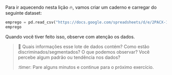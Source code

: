 Para ir aquecendo nesta lição 🔥, vamos criar um caderno e carregar do seguinte dataset:

```python
emprego = pd.read_csv("https://docs.google.com/spreadsheets/d/e/2PACX-1vRSa9oM9fC-QlT7VOeGhZQtrWnlNSTsk3U8DWGTOXUWtPH6u9o5O5eZ0kTg8mFTwAn9vMdGRK7o2SPB/pub?gid=243182620&single=true&output=csv")
emprego
```

Quando você tiver feito isso, observe com atenção os dados.

> :thinking: Quais informações esse lote de dados contém? Como estão discriminados/segmentados? O que podemos observar? Você percebe algum padrão ou tendência nos dados?
>
> :timer: Pare alguns minutos e continue para o próximo exercício.
